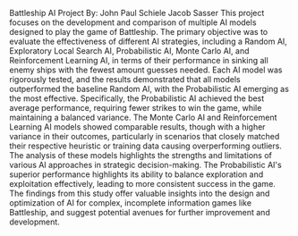 Battleship AI Project
By:
John Paul Schiele
Jacob Sasser
  This project focuses on the development and comparison of multiple AI models designed to play the game of Battleship. The primary objective was to evaluate the effectiveness of different AI strategies, including a Random AI, Exploratory Local Search AI, Probabilistic AI, Monte Carlo AI, and Reinforcement Learning AI, in terms of their performance in sinking all enemy ships with the fewest amount guesses needed.
  Each AI model was rigorously tested, and the results demonstrated that all models outperformed the baseline Random AI, with the Probabilistic AI emerging as the most effective. Specifically, the Probabilistic AI achieved the best average performance, requiring fewer strikes to win the game, while maintaining a balanced variance. The Monte Carlo AI and Reinforcement Learning AI models showed comparable results, though with a higher variance in their outcomes, particularly in scenarios that closely matched their respective heuristic or training data causing overperforming outliers.
  The analysis of these models highlights the strengths and limitations of various AI approaches in strategic decision-making. The Probabilistic AI's superior performance highlights its ability to balance exploration and exploitation effectively, leading to more consistent success in the game. The findings from this study offer valuable insights into the design and optimization of AI for complex, incomplete information games like Battleship, and suggest potential avenues for further improvement and development.
